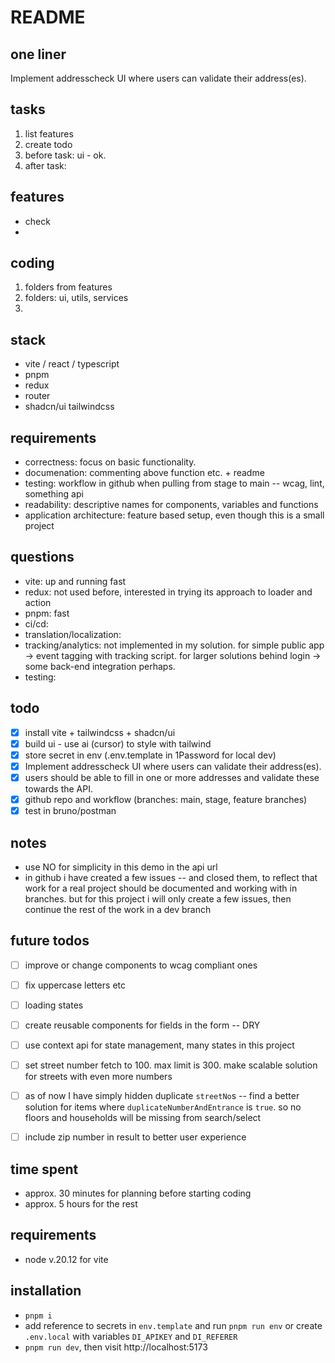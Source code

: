 # README

## one liner
Implement addresscheck UI where users can validate their address(es).


## tasks

1. list features
2. create todo
3. before task: ui - ok.
4. after task: 


## features
- check
- 

## coding
1. folders from features
2. folders: ui, utils, services
3. 


## stack
- vite / react / typescript
- pnpm
- redux
- router
- shadcn/ui tailwindcss


## requirements
- correctness: focus on basic functionality.
- documenation: commenting above function etc. + readme
- testing: workflow in github when pulling from stage to main -- wcag, lint, something api
- readability: descriptive names for components, variables and functions 
- application architecture: feature based setup, even though this is a small project


## questions
- vite: up and running fast
- redux: not used before, interested in trying its approach to loader and action
- pnpm: fast
- ci/cd: 
- translation/localization: 
- tracking/analytics: not implemented in my solution. for simple public app -> event tagging with tracking script. for larger solutions behind login -> some back-end integration perhaps.
- testing: 


## todo
-   [x] install vite + tailwindcss + shadcn/ui
-   [x] build ui - use ai (cursor) to style with tailwind
-   [x] store secret in env (.env.template in 1Password for local dev)
-   [x] Implement addresscheck UI where users can validate their address(es).
-   [x] users should be able to fill in one or more addresses and validate these towards the API.
-   [x] github repo and workflow (branches: main, stage, feature branches)
-   [x] test in bruno/postman

## notes
- use NO for simplicity in this demo in the api url
- in github i have created a few issues -- and closed them, to reflect that work for a real project should be documented and working with in branches. but for this project i will only create a few issues, then continue the rest of the work in a dev branch


## future todos
-   [ ] improve or change components to wcag compliant ones
-   [ ] fix uppercase letters etc
-   [ ] loading states
-   [ ] create reusable components for fields in the form -- DRY
-   [ ] use context api for state management, many states in this project
-   [ ] set street number fetch to 100. max limit is 300. make scalable solution for streets with even more numbers
-   [ ] as of now I have simply hidden duplicate `streetNo`s -- find a better solution for items where `duplicateNumberAndEntrance` is `true`. so no floors and households will be missing from search/select 
-   [ ] include zip number in result to better user experience


## time spent
- approx. 30 minutes for planning before starting coding
- approx. 5 hours for the rest


## requirements
-  node v.20.12 for vite

## installation
- `pnpm i`
- add reference to secrets in `env.template` and run `pnpm run env` or create `.env.local` with variables `DI_APIKEY` and `DI_REFERER` 
- `pnpm run dev`, then visit http://localhost:5173